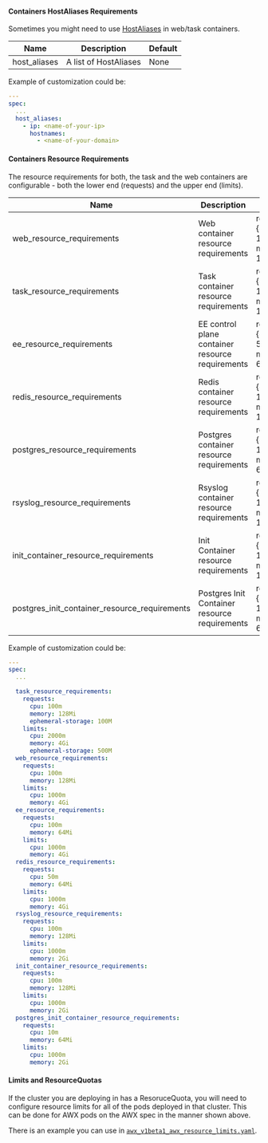 #### Containers HostAliases Requirements

Sometimes you might need to use [HostAliases](https://kubernetes.io/docs/tasks/network/customize-hosts-file-for-pods/) in web/task containers.

| Name         | Description           | Default |
| ------------ | --------------------- | ------- |
| host_aliases | A list of HostAliases | None    |

Example of customization could be:

```yaml
---
spec:
  ...
  host_aliases:
    - ip: <name-of-your-ip>
      hostnames:
        - <name-of-your-domain>
```

#### Containers Resource Requirements

The resource requirements for both, the task and the web containers are configurable - both the lower end (requests) and the upper end (limits).

| Name                       | Description                                      | Default                              |
| -------------------------- | ------------------------------------------------ | ------------------------------------ |
| web_resource_requirements  | Web container resource requirements              | requests: {cpu: 100m, memory: 128Mi} |
| task_resource_requirements | Task container resource requirements             | requests: {cpu: 100m, memory: 128Mi} |
| ee_resource_requirements   | EE control plane container resource requirements | requests: {cpu: 50m, memory: 64Mi} |
| redis_resource_requirements   | Redis container resource requirements | requests: {cpu: 100m, memory: 128Mi} |
| postgres_resource_requirements   | Postgres container resource requirements | requests: {cpu: 10m, memory: 64Mi} |
| rsyslog_resource_requirements   | Rsyslog container resource requirements | requests: {cpu: 100m, memory: 128Mi} |
| init_container_resource_requirements   | Init Container resource requirements | requests: {cpu: 100m, memory: 128Mi} |
| postgres_init_container_resource_requirements   | Postgres Init Container resource requirements | requests: {cpu: 10m, memory: 64Mi} |


Example of customization could be:

```yaml
---
spec:
  ...

  task_resource_requirements:
    requests:
      cpu: 100m
      memory: 128Mi
      ephemeral-storage: 100M
    limits:
      cpu: 2000m
      memory: 4Gi
      ephemeral-storage: 500M
  web_resource_requirements:
    requests:
      cpu: 100m
      memory: 128Mi
    limits:
      cpu: 1000m
      memory: 4Gi
  ee_resource_requirements:
    requests:
      cpu: 100m
      memory: 64Mi
    limits:
      cpu: 1000m
      memory: 4Gi
  redis_resource_requirements:
    requests:
      cpu: 50m
      memory: 64Mi
    limits:
      cpu: 1000m
      memory: 4Gi
  rsyslog_resource_requirements:
    requests:
      cpu: 100m
      memory: 128Mi
    limits:
      cpu: 1000m
      memory: 2Gi
  init_container_resource_requirements:
    requests:
      cpu: 100m
      memory: 128Mi
    limits:
      cpu: 1000m
      memory: 2Gi
  postgres_init_container_resource_requirements:
    requests:
      cpu: 10m
      memory: 64Mi
    limits:
      cpu: 1000m
      memory: 2Gi
```


#### Limits and ResourceQuotas

If the cluster you are deploying in has a ResoruceQuota, you will need to configure resource limits for all of the pods deployed in that cluster. This can be done for AWX pods on the AWX spec in the manner shown above.

There is an example you can use in [`awx_v1beta1_awx_resource_limits.yaml`](https://raw.githubusercontent.com/ansible/awx-operator/devel/config/samples/awx_v1beta1_awx.yaml).
